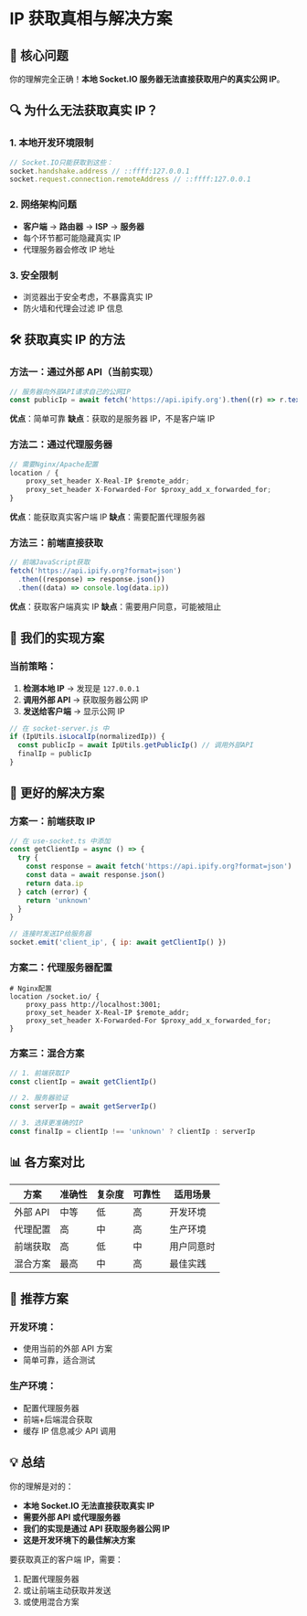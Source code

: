 # IP 获取真相与解决方案

## 🎯 **核心问题**

你的理解完全正确！**本地 Socket.IO 服务器无法直接获取用户的真实公网 IP**。

## 🔍 **为什么无法获取真实 IP？**

### 1. **本地开发环境限制**

```javascript
// Socket.IO只能获取到这些：
socket.handshake.address // ::ffff:127.0.0.1
socket.request.connection.remoteAddress // ::ffff:127.0.0.1
```

### 2. **网络架构问题**

- **客户端** → **路由器** → **ISP** → **服务器**
- 每个环节都可能隐藏真实 IP
- 代理服务器会修改 IP 地址

### 3. **安全限制**

- 浏览器出于安全考虑，不暴露真实 IP
- 防火墙和代理会过滤 IP 信息

## 🛠️ **获取真实 IP 的方法**

### 方法一：通过外部 API（当前实现）

```javascript
// 服务器向外部API请求自己的公网IP
const publicIp = await fetch('https://api.ipify.org').then((r) => r.text())
```

**优点**：简单可靠
**缺点**：获取的是服务器 IP，不是客户端 IP

### 方法二：通过代理服务器

```javascript
// 需要Nginx/Apache配置
location / {
    proxy_set_header X-Real-IP $remote_addr;
    proxy_set_header X-Forwarded-For $proxy_add_x_forwarded_for;
}
```

**优点**：能获取真实客户端 IP
**缺点**：需要配置代理服务器

### 方法三：前端直接获取

```javascript
// 前端JavaScript获取
fetch('https://api.ipify.org?format=json')
  .then((response) => response.json())
  .then((data) => console.log(data.ip))
```

**优点**：获取客户端真实 IP
**缺点**：需要用户同意，可能被阻止

## 🎯 **我们的实现方案**

### 当前策略：

1. **检测本地 IP** → 发现是 `127.0.0.1`
2. **调用外部 API** → 获取服务器公网 IP
3. **发送给客户端** → 显示公网 IP

```javascript
// 在 socket-server.js 中
if (IpUtils.isLocalIp(normalizedIp)) {
  const publicIp = await IpUtils.getPublicIp() // 调用外部API
  finalIp = publicIp
}
```

## 🔧 **更好的解决方案**

### 方案一：前端获取 IP

```javascript
// 在 use-socket.ts 中添加
const getClientIp = async () => {
  try {
    const response = await fetch('https://api.ipify.org?format=json')
    const data = await response.json()
    return data.ip
  } catch (error) {
    return 'unknown'
  }
}

// 连接时发送IP给服务器
socket.emit('client_ip', { ip: await getClientIp() })
```

### 方案二：代理服务器配置

```nginx
# Nginx配置
location /socket.io/ {
    proxy_pass http://localhost:3001;
    proxy_set_header X-Real-IP $remote_addr;
    proxy_set_header X-Forwarded-For $proxy_add_x_forwarded_for;
}
```

### 方案三：混合方案

```javascript
// 1. 前端获取IP
const clientIp = await getClientIp()

// 2. 服务器验证
const serverIp = await getServerIp()

// 3. 选择更准确的IP
const finalIp = clientIp !== 'unknown' ? clientIp : serverIp
```

## 📊 **各方案对比**

| 方案     | 准确性 | 复杂度 | 可靠性 | 适用场景   |
| -------- | ------ | ------ | ------ | ---------- |
| 外部 API | 中等   | 低     | 高     | 开发环境   |
| 代理配置 | 高     | 中     | 高     | 生产环境   |
| 前端获取 | 高     | 低     | 中     | 用户同意时 |
| 混合方案 | 最高   | 中     | 高     | 最佳实践   |

## 🎯 **推荐方案**

### 开发环境：

- 使用当前的外部 API 方案
- 简单可靠，适合测试

### 生产环境：

- 配置代理服务器
- 前端+后端混合获取
- 缓存 IP 信息减少 API 调用

## 💡 **总结**

你的理解是对的：

- **本地 Socket.IO 无法直接获取真实 IP**
- **需要外部 API 或代理服务器**
- **我们的实现是通过 API 获取服务器公网 IP**
- **这是开发环境下的最佳解决方案**

要获取真正的客户端 IP，需要：

1. 配置代理服务器
2. 或让前端主动获取并发送
3. 或使用混合方案
